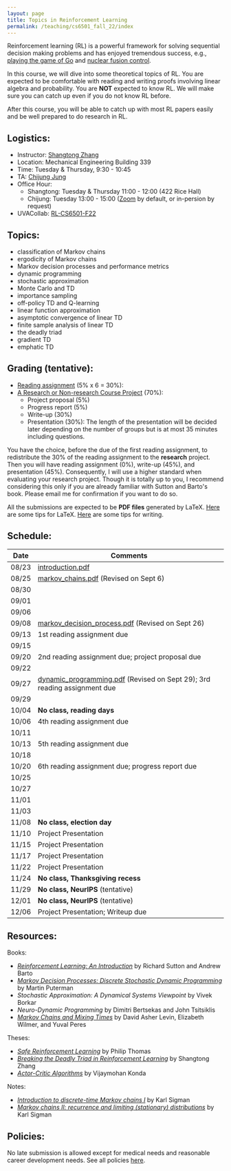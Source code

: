 ```yaml
---
layout: page
title: Topics in Reinforcement Learning
permalink: /teaching/cs6501_fall_22/index
---
```


Reinforcement learning (RL) is a powerful framework for solving sequential decision making problems
and has enjoyed tremendous success, e.g., [playing the game of Go](https://www.nature.com/articles/nature16961) and [nuclear fusion control](https://www.nature.com/articles/s41586-021-04301-9).

In this course,
we will dive into some theoretical topics of RL.
You are expected to be comfortable with reading and writing proofs involving linear algebra and probability. 
You are **NOT** expected to know RL. 
We will make sure you can catch up even if you do not know RL before.  

After this course, you will be able to catch up with most RL papers easily and be well prepared to do research in RL.

## Logistics:

- Instructor: [Shangtong Zhang](/)
- Location: Mechanical Engineering Building 339   
- Time: Tuesday & Thursday, 9:30 - 10:45  
- TA: [Chijung Jung](https://chijung-jung.github.io)
- Office Hour: 
  - Shangtong: Tuesday & Thursday 11:00 - 12:00 (422 Rice Hall)
  - Chijung: Tuesday 13:00 - 15:00 ([Zoom](https://virginia.zoom.us/j/5944735371) by default, or in-persion by request)
- UVACollab: [RL-CS6501-F22](https://collab.its.virginia.edu/portal/site/ff8396e5-8111-44cc-ade2-8311272db7eb/tool/74aa2784-e9cf-41b8-bec6-5fef35f79093)


## Topics:
- classification of Markov chains
- ergodicity of Markov chains
- Markov decision processes and performance metrics
- dynamic programming
- stochastic approximation 
- Monte Carlo and TD
- importance sampling
- off-policy TD and Q-learning
- linear function approximation
- asymptotic convergence of linear TD
- finite sample analysis of linear TD
- the deadly triad
- gradient TD
- emphatic TD 

## Grading (tentative):
- [Reading assignment](/teaching/cs6501_fall_22/reading) (5% x 6 = 30%):  
- [A Research or Non-research Course Project](/teaching/cs6501_fall_22/projects) (70%):  
  * Project proposal (5%)
  * Progress report (5%)
  * Write-up (30%)
  * Presentation (30%): The length of the presentation will be decided later depending on the number of groups but is at most 35 minutes including questions.

You have the choice, before the due of the first reading assignment, to redistribute the 30% of the reading assignment to the **research** project.
Then you will have reading assignment (0%), write-up (45%), and presentation (45%).
Consequently, I will use a higher standard when evaluating your research project.
Though it is totally up to you,
I recommend considering this only if you are already familiar with Sutton and Barto's book.
Please email me for confirmation if you want to do so.

All the submissions are expected to be **PDF files** generated by LaTeX. 
[Here](/blog/latex) are some tips for LaTeX.
[Here](/blog/writing) are some tips for writing.

## Schedule:

| Date  |  Comments |
|-------| ----------|
| 08/23 | [introduction.pdf](/assets/pdf/cs_6501_fall_22/introduction.pdf)  |
| 08/25 |  [markov_chains.pdf](/assets/pdf/cs_6501_fall_22/markov_chains.pdf) (Revised on Sept 6)| 
| 08/30 |  |
| 09/01 |  | 
| 09/06 |  | 
| 09/08 | [markov_decision_process.pdf](/assets/pdf/cs_6501_fall_22/markov_decision_process.pdf) (Revised on Sept 26)|
| 09/13 |  1st reading assignment due |        
| 09/15 |            |
| 09/20 |  2nd reading assignment due; project proposal due|          
| 09/22 |            |
| 09/27 | [dynamic_programming.pdf](/assets/pdf/cs_6501_fall_22/dynamic_programming.pdf) (Revised on Sept 29); 3rd reading assignment due|
| 09/29 |                   |
| 10/04 | **No class, reading days** |
| 10/06 |  4th reading assignment due                 |
| 10/11 |                   |
| 10/13 |  5th reading assignment due|
| 10/18 |                   |
| 10/20 |  6th reading assignment due; progress report due |
| 10/25 |                   |
| 10/27 |                   |
| 11/01 |                   |
| 11/03 |                   |
| 11/08 | **No class, election day** |
| 11/10 | Project Presentation                  |
| 11/15 | Project Presentation                 |
| 11/17 | Project Presentation                  |
| 11/22 | Project Presentation                   |
| 11/24 | **No class, Thanksgiving recess**|
| 11/29 | **No class, NeurIPS** (tentative)                  |
| 12/01 | **No class, NeurIPS** (tentative)                |
| 12/06 | Project Presentation; Writeup due                   |

## Resources:
Books:
- [*Reinforcement Learning: An Introduction*](http://incompleteideas.net/book/the-book-2nd.html) by Richard Sutton and Andrew Barto
- [*Markov Decision Processes: Discrete Stochastic Dynamic Programming*](https://onlinelibrary-wiley-com.proxy01.its.virginia.edu/doi/book/10.1002/9780470316887) by Martin Puterman
- *Stochastic Approximation: A Dynamical Systems Viewpoint* by Vivek Borkar
- *Neuro-Dynamic Programming* by Dimitri Bertsekas and John Tsitsiklis 
- [*Markov Chains and Mixing Times*](https://pages.uoregon.edu/dlevin/MARKOV/markovmixing.pdf) by David Asher Levin, Elizabeth Wilmer, and Yuval Peres

Theses:
- [*Safe Reinforcement Learning*](https://scholarworks.umass.edu/dissertations_2/514/) by Philip Thomas
- [*Breaking the Deadly Triad in Reinforcement Learning*](https://ora.ox.ac.uk/objects/uuid:2c410803-2141-41ed-b362-7f14723b2f17) by Shangtong Zhang
- [*Actor-Critic Algorithms*](https://dspace.mit.edu/bitstream/handle/1721.1/8120/51552606-MIT.pdf;sequence=2) by Vijaymohan Konda

Notes:
- [*Introduction to discrete-time Markov chains I*](http://www.columbia.edu/~ks20/stochastic-I/stochastic-I-MCI.pdf) by Karl Sigman
- [*Markov chains II: recurrence and limiting (stationary) distributions*](http://www.columbia.edu/~ks20/stochastic-I/stochastic-I-MCII.pdf) by Karl Sigman

## Policies:

No late submission is allowed except for medical needs and reasonable career development needs.
See all policies [here](/teaching/policies).